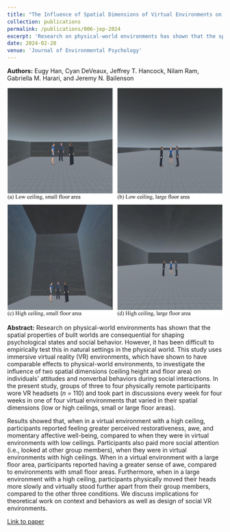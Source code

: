 ```yaml
---
title: "The Influence of Spatial Dimensions of Virtual Environments on Individuals and Group Dynamics During Social Interactions †"
collection: publications
permalink: /publications/006-jep-2024
excerpt: 'Research on physical-world environments has shown that the spatial properties of built worlds are consequential for shaping psychological states and social behavior. However, it has been difficult to empirically test this in natural settings in the physical world. This study uses immersive VR environments, which have shown to have comparable effects to physical-world environments, to investigate the influence of two spatial dimensions (ceiling height and floor area) on attitudes and nonverbal behaviors during social interactions.'
date: 2024-02-28
venue: 'Journal of Environmental Psychology'
---
```


<b>Authors:</b> Eugy Han, Cyan DeVeaux, Jeffrey T. Hancock, Nilam Ram, Gabriella M. Harari, and Jeremy N. Bailenson

![image](/images/han2024jep_preview.png)

<b>Abstract:</b> Research on physical-world environments has shown that the spatial properties of built worlds are consequential for shaping psychological states and social behavior. However, it has been difficult to empirically test this in natural settings in the physical world. This study uses immersive virtual reality (VR) environments, which have shown to have comparable effects to physical-world environments, to investigate the influence of two spatial dimensions (ceiling height and floor area) on individuals’ attitudes and nonverbal behaviors during social interactions. In the present study, groups of three to four physically remote participants wore VR headsets (<i>n </i>= 110) and took part in discussions every week for four weeks in one of four virtual environments that varied in their spatial dimensions (low or high ceilings, small or large floor areas). 

Results showed that, when in a virtual environment with a high ceiling, participants reported feeling greater perceived restorativeness, awe, and momentary affective well-being, compared to when they were in virtual environments with low ceilings. Participants also paid more social attention (i.e., looked at other group members), when they were in virtual environments with high ceilings. When in a virtual environment with a large floor area, participants reported having a greater sense of awe, compared to environments with small floor areas. Furthermore, when in a large environment with a high ceiling, participants physically moved their heads more slowly and virtually stood further apart from their group members, compared to the other three conditions. We discuss implications for theoretical work on context and behaviors as well as design of social VR environments.

[Link to paper](/publications/pdfs/han-jep-2024.pdf)